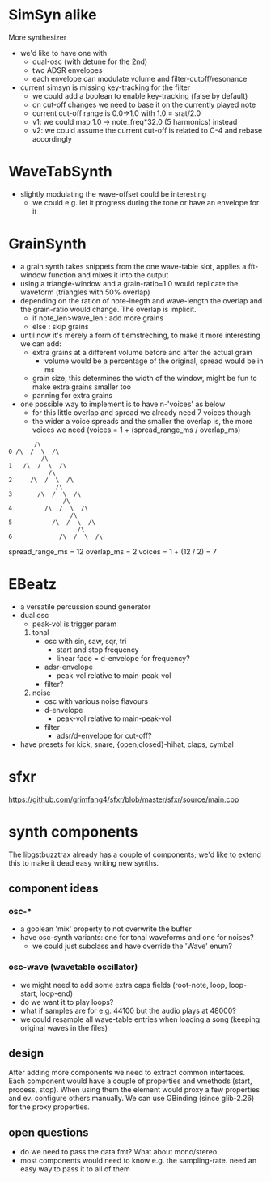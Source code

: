 # SimSyn alike

More synthesizer
- we'd like to have one with
  - dual-osc (with detune for the 2nd)
  - two ADSR envelopes
  - each envelope can modulate volume and filter-cutoff/resonance
- current simsyn is missing key-tracking for the filter
  - we could add a boolean to enable key-tracking (false by default)
  - on cut-off changes we need to base it on the currently played note
  - current cut-off range is 0.0->1.0 with 1.0 = srat/2.0
  - v1: we could map 1.0 -> note_freq*32.0 (5 harmonics) instead
  - v2: we could assume the current cut-off is related to C-4 and rebase accordingly

# WaveTabSynth
- slightly modulating the wave-offset could be interesting
  - we could e.g. let it progress during the tone or have an envelope for it

# GrainSynth
- a grain synth takes snippets from the one wave-table slot, applies a
  fft-window function and mixes it into the output
- using a triangle-window and a grain-ratio=1.0 would replicate the waveform
  (triangles with 50% overlap)
- depending on the ration of note-lnegth and wave-length the overlap and the
  grain-ratio would change. The overlap is implicit.
  - if note_len>wave_len : add more grains
  - else                 : skip grains
- until now it's merely a form of tiemstreching, to make it more interesting we
  can add:
  - extra grains at a different volume before and after the actual grain
    - volume would be a percentage of the original, spread would be in ms
  - grain size, this determines the width of the window, might be fun to make
    extra grains smaller too
  - panning for extra grains
- one possible way to implement is to have n-'voices' as below
  - for this little overlap and spread we already need 7 voices though
  - the wider a voice spreads and the smaller the overlap is, the more voices we
    need (voices = 1 + (spread_range_ms / overlap_ms)
```
       /\
0 /\  /  \  /\
         /\
1   /\  /  \  /\
           /\
2     /\  /  \  /\
             /\
3       /\  /  \  /\
               /\
4         /\  /  \  /\
                 /\
5           /\  /  \  /\
                   /\
6             /\  /  \  /\
```
spread_range_ms = 12
overlap_ms = 2
voices = 1 + (12 / 2) = 7

# EBeatz
- a versatile percussion sound generator
- dual osc
  - peak-vol is trigger param
  1) tonal
     - osc with sin, saw, sqr, tri
       - start and stop frequency
       - linear fade = d-envelope for frequency?
     - adsr-envelope
       - peak-vol relative to main-peak-vol
     - filter?
  2) noise
     - osc with various noise flavours
     - d-envelope
       - peak-vol relative to main-peak-vol
     - filter
       - adsr/d-envelope for cut-off?
- have presets for kick, snare, {open,closed}-hihat, claps, cymbal

# sfxr
https://github.com/grimfang4/sfxr/blob/master/sfxr/source/main.cpp

# synth components
The libgstbuzztrax already has a couple of components; we'd like to extend this
to make it dead easy writing new synths.

## component ideas
### osc-*
- a goolean 'mix' property to not overwrite the buffer
- have osc-synth variants: one for tonal waveforms and one for noises?
  - we could just subclass and have override the 'Wave' enum?

### osc-wave (wavetable oscillator)
- we might need to add some extra caps fields
  (root-note, loop, loop-start, loop-end)
- do we want it to play loops?
- what if samples are for e.g. 44100 but the audio plays at 48000?
- we could resample all wave-table entries when loading a song (keeping original
  waves in the files)

## design
After adding more components we need to extract common interfaces. Each
component would have a couple of properties and vmethods (start, process, stop).
When using them the element would proxy a few properties and ev. configure
others manually. We can use GBinding (since glib-2.26) for the proxy properties.

## open questions
- do we need to pass the data fmt? What about mono/stereo.
- most components would need to know e.g. the sampling-rate. need an easy way to
  pass it to all of them

